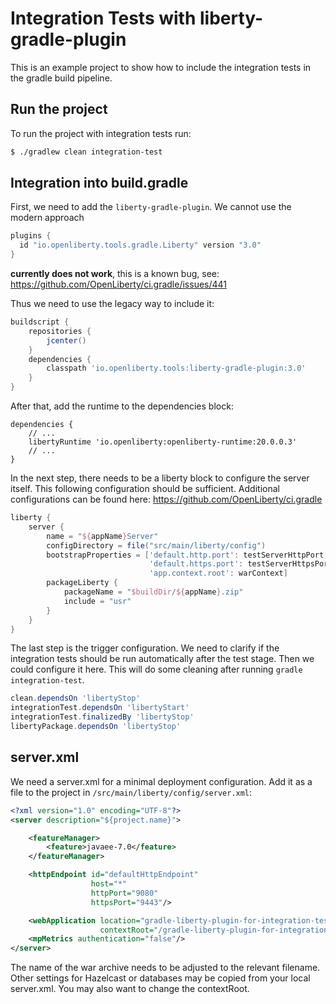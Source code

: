 # Integration Tests with liberty-gradle-plugin

This is an example project to show how to include the integration tests in the gradle build pipeline.

## Run the project

To run the project with integration tests run:

```bash
$ ./gradlew clean integration-test
```

## Integration into build.gradle

First, we need to add the `liberty-gradle-plugin`. We cannot use the modern approach
```groovy
plugins {
  id "io.openliberty.tools.gradle.Liberty" version "3.0"
}
```
**currently does not work**, this is a known bug, see: https://github.com/OpenLiberty/ci.gradle/issues/441

Thus we need to use the legacy way to include it:
```groovy
buildscript {
    repositories {
        jcenter()
    }
    dependencies {
        classpath 'io.openliberty.tools:liberty-gradle-plugin:3.0'
    }
}
```

After that, add the runtime to the dependencies block:
```
dependencies {
    // ...
    libertyRuntime 'io.openliberty:openliberty-runtime:20.0.0.3'
    // ...
}
```

In the next step, there needs to be a liberty block to configure the server itself. This following configuration should
be sufficient. Additional configurations can be found here: https://github.com/OpenLiberty/ci.gradle
```groovy
liberty {
    server {
        name = "${appName}Server"
        configDirectory = file("src/main/liberty/config")
        bootstrapProperties = ['default.http.port': testServerHttpPort,
                               'default.https.port': testServerHttpsPort,
                               'app.context.root': warContext]
        packageLiberty {
            packageName = "$buildDir/${appName}.zip"
            include = "usr"
        }
    }
}
```

The last step is the trigger configuration. We need to clarify if the integration tests should be run automatically
after the test stage. Then we could configure it here. This will do some cleaning after running
`gradle integration-test`.
```groovy
clean.dependsOn 'libertyStop'
integrationTest.dependsOn 'libertyStart'
integrationTest.finalizedBy 'libertyStop'
libertyPackage.dependsOn 'libertyStop'

```

## server.xml

We need a server.xml for a minimal deployment configuration. Add it as a file to the project in
`/src/main/liberty/config/server.xml`:

```xml
<?xml version="1.0" encoding="UTF-8"?>
<server description="${project.name}">

    <featureManager>
        <feature>javaee-7.0</feature>
    </featureManager>

    <httpEndpoint id="defaultHttpEndpoint"
                  host="*"
                  httpPort="9080"
                  httpsPort="9443"/>

    <webApplication location="gradle-liberty-plugin-for-integration-tests.war" 
                    contextRoot="/gradle-liberty-plugin-for-integration-tests"/>
    <mpMetrics authentication="false"/>
</server>
```

The name of the war archive needs to be adjusted to the relevant filename. Other settings for Hazelcast or databases
may be copied from your local server.xml. You may also want to change the contextRoot.
